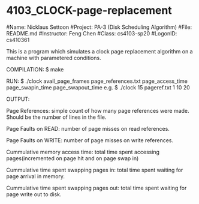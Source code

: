 # 4103_CLOCK-page-replacement
#Name: Nicklaus Settoon
#Project: PA-3 (Disk Scheduling Algorithm)
#File: README.md
#Instructor: Feng Chen
#Class: cs4103-sp20
#LogonID: cs410361

This is a program which simulates a clock page replacement algorithm on a machine with parametered conditions.

COMPILATION:
$ make

RUN:
$ ./clock avail_page_frames page_references.txt page_access_time page_swapin_time page_swapout_time
    e.g. $ ./clock 15 pageref.txt 1 10 20

OUTPUT:

Page References: simple count of how many page references were made. Should be the number of lines in the file.

Page Faults on READ: number of page misses on read references.

Page Faults on WRITE: number of page misses on write references.

Cummulative memory access time: total time spent accessing pages(incremented on page hit and on page swap in)

Cummulative time spent swapping pages in: total time spent waiting for page arrival in memory.

Cummulative time spent swapping pages out: total time spent waiting for page write out to disk.
